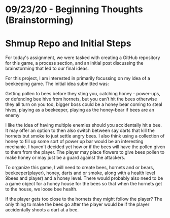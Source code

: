 # 09/23/20 - Beginning Thoughts (Brainstorming)
# Shmup Repo and Initial Steps

For today's assignment, we were tasked with creating a GitHub repository for this game, a process section, and an initial post discussing the brainstorming that led to our final ideas.

For this project, I am interested in primarily focussing on my idea of a beekeeping game. The initial idea submitted was:

Getting pollen to bees before they sting you, catching honey - power-ups, or defending bee hive from hornets, but you can’t hit the bees otherwise they all turn on you too, bigger boss could be a honey bear coming to steal hives, playing as a beekeeper, playing as the honey-bear if bees are an enemy

I like the idea of having multiple enemies should you accidentally hit a bee. It may offer an option to then also switch between say darts that kill the hornets but smoke to just settle angry bees. I also think using a collection of honey to fill up some sort of power up bar would be an interesting mechanic. I haven't decided yet how or if the bees will have the pollen given to them from the player. The player may place flowers to give bees pollen to make honey or may just be a guard against the attackers. 

To organize this game, I will need to create bees, hornets and or bears, beekeeper(player), honey, darts and or smoke, along with a health level 9bees and player) and a honey level. There would probably also need to be a game object for a honey house for the bees so that when the hornets get to the house, we loose bee health. 

If the player gets too close to the hornets they might follow the player? The only thing to make the bees go after the player would be if the player accidentally shoots a dart at a bee. 

